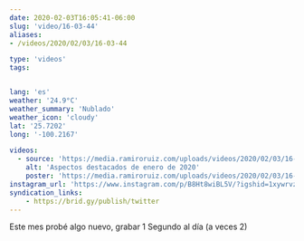 ```yaml
---
date: 2020-02-03T16:05:41-06:00
slug: 'video/16-03-44'
aliases:
- /videos/2020/02/03/16-03-44

type: 'videos'
tags:


lang: 'es'
weather: '24.9°C'
weather_summary: 'Nublado'
weather_icon: 'cloudy'
lat: '25.7202'
long: '-100.2167'

videos:
  - source: 'https://media.ramiroruiz.com/uploads/videos/2020/02/03/16-03-44/highlights-of-january-2020.mp4'
    alt: 'Aspectos destacados de enero de 2020'
    poster: 'https://media.ramiroruiz.com/uploads/videos/2020/02/03/16-03-44/poster.jpg'
instagram_url: 'https://www.instagram.com/p/B8Ht8wiBL5V/?igshid=1xywrvzf0kw5y'
syndication_links:
    - https://brid.gy/publish/twitter
---
```

Este mes probé algo nuevo, grabar 1 Segundo al día (a veces 2)